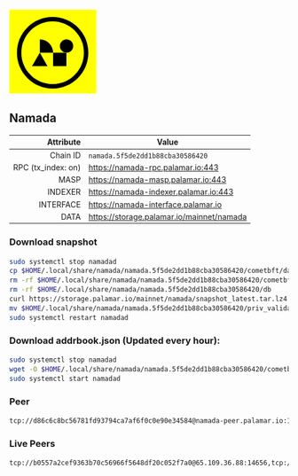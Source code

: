 ![Logo](https://raw.githubusercontent.com/Pa1amar/mainnets/refs/heads/main/namada/logo.png)
## Namada
| Attribute | Value |
|----------:|-------|
| Chain ID         | `namada.5f5de2dd1b88cba30586420` |
| RPC (tx_index: on)  | https://namada-rpc.palamar.io:443 |
| MASP  | https://namada-masp.palamar.io:443 |
| INDEXER | https://namada-indexer.palamar.io:443 |
| INTERFACE | https://namada-interface.palamar.io |
| DATA | https://storage.palamar.io/mainnet/namada |

### Download snapshot
```bash
sudo systemctl stop namadad
cp $HOME/.local/share/namada/namada.5f5de2dd1b88cba30586420/cometbft/data/priv_validator_state.json $HOME/.local/share/namada/namada.5f5de2dd1b88cba30586420/priv_validator_state.json.backup
rm -rf $HOME/.local/share/namada/namada.5f5de2dd1b88cba30586420/cometbft/data
rm -rf $HOME/.local/share/namada/namada.5f5de2dd1b88cba30586420/db
curl https://storage.palamar.io/mainnet/namada/snapshot_latest.tar.lz4 | lz4 -dc - | tar -xf - -C $HOME/.local/share/namada/namada.5f5de2dd1b88cba30586420/
mv $HOME/.local/share/namada/namada.5f5de2dd1b88cba30586420/priv_validator_state.json.backup $HOME/.local/share/namada/namada.5f5de2dd1b88cba30586420/cometbft/data/priv_validator_state.json
sudo systemctl restart namadad
```
### Download addrbook.json (Updated every hour):
```bash
sudo systemctl stop namadad
wget -O $HOME/.local/share/namada/namada.5f5de2dd1b88cba30586420/cometbft/config/addrbook.json https://storage.palamar.io/mainnet/namada/addrbook.json
sudo systemctl start namadad
```
### Peer
```bash
tcp://d86c6c8bc56781fd93794ca7af6f0c0e90e34584@namada-peer.palamar.io:16656
```



















































































































































































































































































































































































































































































































































































































































































































































































































































































































































































































































































































































































































































































































































































































































































































































































































































































































































































































































































































































































































































































































































































































































































































































































































































































































































































### Live Peers
```
tcp://b0557a2cef9363b70c56966f5648df20c052f7a0@65.109.36.88:14656,tcp://219c4c2475048dbaa9e01d20ebd82b913958b4d8@72.46.84.33:16656,tcp://645f6ab7910801304cd264b129030c848243ca6b@142.132.194.124:19904,tcp://53b91a7a3929ced6d61c8ec3ca85502803a1f3e3@167.235.35.48:26656,tcp://761c832e006e7c35557a05c339c133862a196f59@46.105.223.122:26656,tcp://478de66fe39df43a60f5850e5b99da4edd14de85@212.51.129.72:26706,tcp://2f32fc015e29e942ccefca600a8ec8bf828ba848@65.108.201.106:26656,tcp://c4deb6863d50bcdd9d20b02303d010090908d6d2@192.64.82.62:26656,tcp://5c479b8d9969bb901897ebed40fc197d507f007c@144.91.119.1:26656,tcp://96f7945f9470faacce66888d798bf1f131913b6c@62.210.95.44:26656,tcp://9cd2beecd02e5cbfbf4fd046eb4a7648a506d1a3@57.129.44.188:26656,tcp://74184876d3b02a7d622f177779a416aa66964bdd@51.91.105.170:26656,tcp://a8187523daabbc053ec992cde9975f65a085da25@46.4.29.231:5000,tcp://904a389dd47dd0af68eb9aa645a605b72ecc22a3@154.26.136.5:11656,tcp://109f29b27490ff7773fa07078a57f2a17c6436f9@158.220.81.95:26856,tcp://6b469eb00f21d6ebe344c951f599e2012f70d4e9@31.215.174.35:19904
```
